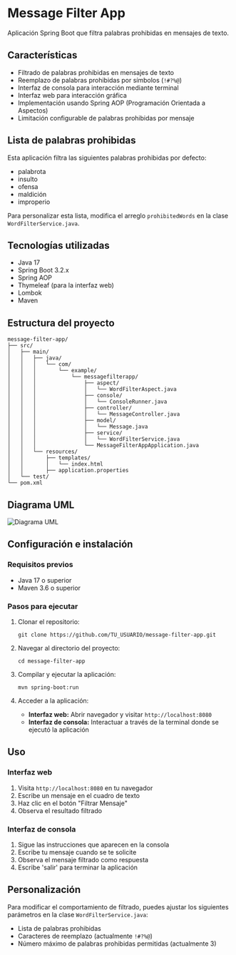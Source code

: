 # Message Filter App

Aplicación Spring Boot que filtra palabras prohibidas en mensajes de texto.

## Características

- Filtrado de palabras prohibidas en mensajes de texto
- Reemplazo de palabras prohibidas por símbolos (`!#?%@`)
- Interfaz de consola para interacción mediante terminal
- Interfaz web para interacción gráfica
- Implementación usando Spring AOP (Programación Orientada a Aspectos)
- Limitación configurable de palabras prohibidas por mensaje

## Lista de palabras prohibidas

Esta aplicación filtra las siguientes palabras prohibidas por defecto:
- palabrota
- insulto
- ofensa
- maldición
- improperio

Para personalizar esta lista, modifica el arreglo `prohibitedWords` en la clase `WordFilterService.java`.

## Tecnologías utilizadas

- Java 17
- Spring Boot 3.2.x
- Spring AOP
- Thymeleaf (para la interfaz web)
- Lombok
- Maven

## Estructura del proyecto

```
message-filter-app/
├── src/
│   ├── main/
│   │   ├── java/
│   │   │   └── com/
│   │   │       └── example/
│   │   │           └── messagefilterapp/
│   │   │               ├── aspect/
│   │   │               │   └── WordFilterAspect.java
│   │   │               ├── console/
│   │   │               │   └── ConsoleRunner.java
│   │   │               ├── controller/
│   │   │               │   └── MessageController.java
│   │   │               ├── model/
│   │   │               │   └── Message.java
│   │   │               ├── service/
│   │   │               │   └── WordFilterService.java
│   │   │               └── MessageFilterAppApplication.java
│   │   └── resources/
│   │       ├── templates/
│   │       │   └── index.html
│   │       ├── application.properties
│   └── test/
└── pom.xml
```

## Diagrama UML

![Diagrama UML](docs/uml-diagram.png)

## Configuración e instalación

### Requisitos previos

- Java 17 o superior
- Maven 3.6 o superior

### Pasos para ejecutar

1. Clonar el repositorio:
   ```
   git clone https://github.com/TU_USUARIO/message-filter-app.git
   ```

2. Navegar al directorio del proyecto:
   ```
   cd message-filter-app
   ```

3. Compilar y ejecutar la aplicación:
   ```
   mvn spring-boot:run
   ```

4. Acceder a la aplicación:
    - **Interfaz web:** Abrir navegador y visitar `http://localhost:8080`
    - **Interfaz de consola:** Interactuar a través de la terminal donde se ejecutó la aplicación

## Uso

### Interfaz web

1. Visita `http://localhost:8080` en tu navegador
2. Escribe un mensaje en el cuadro de texto
3. Haz clic en el botón "Filtrar Mensaje"
4. Observa el resultado filtrado

### Interfaz de consola

1. Sigue las instrucciones que aparecen en la consola
2. Escribe tu mensaje cuando se te solicite
3. Observa el mensaje filtrado como respuesta
4. Escribe 'salir' para terminar la aplicación

## Personalización

Para modificar el comportamiento de filtrado, puedes ajustar los siguientes parámetros en la clase `WordFilterService.java`:

- Lista de palabras prohibidas
- Caracteres de reemplazo (actualmente `!#?%@`)
- Número máximo de palabras prohibidas permitidas (actualmente 3)